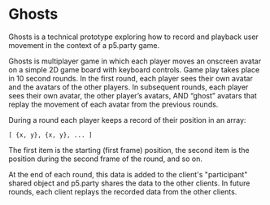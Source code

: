 # Ghosts

Ghosts is a technical prototype exploring how to record and playback user movement in the context of a p5.party game.

Ghosts is multiplayer game in which each player moves an onscreen avatar on a simple 2D game board with keyboard controls. Game play takes place in 10 second rounds. In the first round, each player sees their own avatar and the avatars of the other players. In subsequent rounds, each player sees their own avatar, the other player’s avatars, AND “ghost” avatars that replay the movement of each avatar from the previous rounds.

During a round each player keeps a record of their position in an array:

`[ {x, y}, {x, y}, ... ]`

The first item is the starting (first frame) position, the second item is the position during the second frame of the round, and so on.

At the end of each round, this data is added to the client's "participant" shared object and p5.party shares the data to the other clients. In future rounds, each client replays the recorded data from the other clients.
